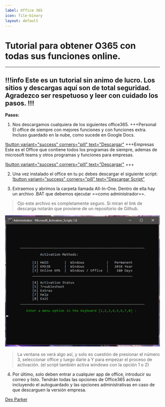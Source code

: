 ```yaml
---
label: Office 365
icon: file-binary
layout: default
---
```


# Tutorial para obtener O365 con todas sus funciones online.
---
!!!info Este es un tutorial sin animo de lucro. Los sitios y descargas aquí son de total seguridad.
Agradezco ser respetuoso y leer con cuidado los pasos.
!!!
---

**Pasos:**
1. Nos descargamos cualquiera de los siguientes office365.
+++Personal
El office de siempre con mejores funciones y con funciones extra. Incluso guardado en la nube, como sucede en Google Docs.

[!button variant="success" corners="pill" text="Descargar"](http://officecdn.microsoft.com/db/492350F6-3A01-4F97-B9C0-C7C6DDF67D60/media/en-US/O365ProPlusRetail.img)
+++Empresas
Este es el Office que contiene todos los programas de siempre, ademas de microsoft teams y otros programas y funciones para empresas.

[!button variant="success" corners="pill" text="Descargar"](http://officecdn.microsoft.com/db/492350F6-3A01-4F97-B9C0-C7C6DDF67D60/media/en-US/O365BusinessRetail.img)
+++

2. Una vez instalado el office en tu pc debes descargar el siguiente script:
[!button variant="success" corners="pill" text="Descargar Script"](https://github.com/massgravel/Microsoft-Activation-Scripts/archive/refs/heads/master.zip)

3. Extraemos y abrimos la carpeta llamada All-In-One. 
Dentro de ella hay un archivo .BAT que debemos ejecutar ==como administrador==.
> Ojo este archivo es completamente seguro. Si miran el link de descarga notarán que proviene de un repositorio de Github.

![](https://github.com/NOIR-DexPrkr/noir-room/blob/main/Files/img0365.png)

> La ventana se verá algo así, y solo es cuestión de presionar el número 3, seleccionar office y luego darle a Y para empezar el proceso de activación. (el script también activa windows con la opción 1 o 2)

4. Por último, solo deben entrar a cualquier app de office, introducir su correo y listo.
Tendrán todas las opciones de Office365 activas incluyendo el autoguardado y las opciones administrativas en caso de que descarguen la versión empresa.

[Dex Parker]()
